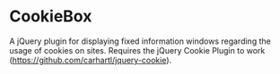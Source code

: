 CookieBox
=========

A jQuery plugin for displaying fixed information windows regarding the usage of cookies on sites. Requires the jQuery
Cookie Plugin to work (https://github.com/carhartl/jquery-cookie).
